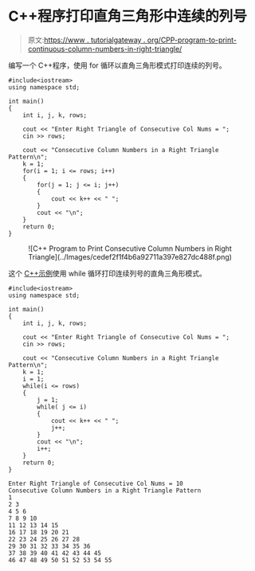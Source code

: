 # C++程序打印直角三角形中连续的列号

> 原文:[https://www . tutorialgateway . org/CPP-program-to-print-continuous-column-numbers-in-right-triangle/](https://www.tutorialgateway.org/cpp-program-to-print-consecutive-column-numbers-in-right-triangle/)

编写一个 C++程序，使用 for 循环以直角三角形模式打印连续的列号。

```
#include<iostream>
using namespace std;

int main()
{
	int i, j, k, rows;

    cout << "Enter Right Triangle of Consecutive Col Nums = ";
    cin >> rows;

    cout << "Consecutive Column Numbers in a Right Triangle Pattern\n"; 
    k = 1;
    for(i = 1; i <= rows; i++)
    {
    	for(j = 1; j <= i; j++)
		{
            cout << k++ << " ";
        }
        cout << "\n";
    }		
 	return 0;
}
```

<figure class="wp-block-image size-large">![C++ Program to Print Consecutive Column Numbers in Right Triangle](../Images/cedef2f1f4b6a92711a397e827dc488f.png)</figure>

这个 [C++示例](https://www.tutorialgateway.org/cpp-programs/)使用 while 循环打印连续列号的直角三角形模式。

```
#include<iostream>
using namespace std;

int main()
{
	int i, j, k, rows;

    cout << "Enter Right Triangle of Consecutive Col Nums = ";
    cin >> rows;

    cout << "Consecutive Column Numbers in a Right Triangle Pattern\n"; 
    k = 1;
    i = 1;
    while(i <= rows)
    {
        j = 1;
    	while( j <= i)
		{
            cout << k++ << " ";
            j++;
        }
        cout << "\n";
        i++;
    }		
 	return 0;
}
```

```
Enter Right Triangle of Consecutive Col Nums = 10
Consecutive Column Numbers in a Right Triangle Pattern
1 
2 3 
4 5 6 
7 8 9 10 
11 12 13 14 15 
16 17 18 19 20 21 
22 23 24 25 26 27 28 
29 30 31 32 33 34 35 36 
37 38 39 40 41 42 43 44 45 
46 47 48 49 50 51 52 53 54 55 
```